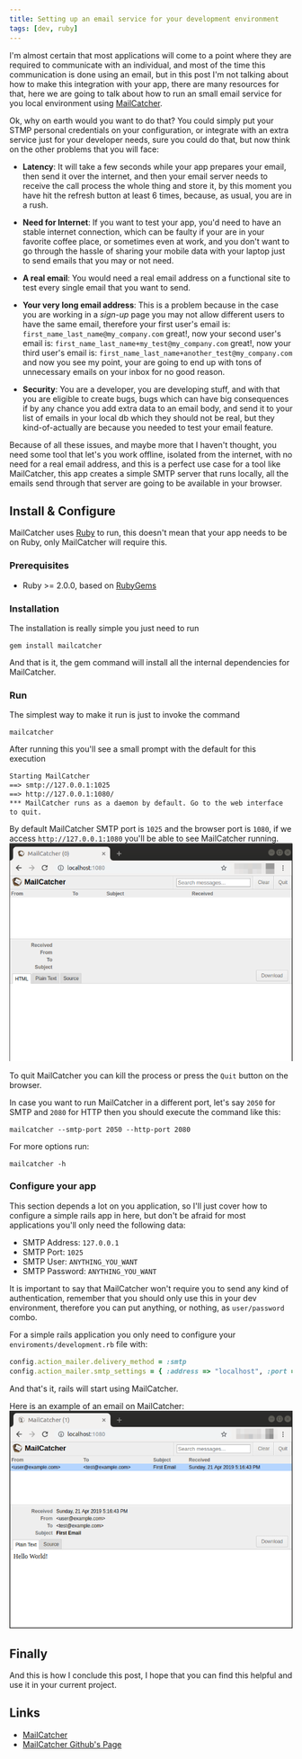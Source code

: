 ```yaml
---
title: Setting up an email service for your development environment
tags: [dev, ruby]
---
```

I'm almost certain that most applications will come to a point where they are required to communicate with an individual, and most of the time this communication is done using an email, but in this post I'm not talking about how to make this integration with your app, there are many resources for that, here we are going to talk about how to run an small email service for you local environment using [MailCatcher](https://mailcatcher.me).

Ok, why on earth would you want to do that? You could simply put your STMP personal credentials on your configuration, or integrate with an extra service just for your developer needs, sure you could do that, but now think on the other problems that you will face:

* **Latency**: It will take a few seconds while your app prepares your email, then
  send it over the internet, and then your email server needs to receive the
  call process the whole thing and store it, by this moment you have hit the
  refresh button at least 6 times, because, as usual, you are in a rush.

* **Need for Internet**: If you want to test your app, you'd need to have an stable
  internet connection, which can be faulty if your are in your favorite coffee
  place, or sometimes even at work, and you don't want to go through the hassle
  of sharing your mobile data with your laptop just to send emails that you may
  or not need.

* **A real email**: You would need a real email address on a functional site to
  test every single email that you want to send.

* **Your very long email address**: This is a problem because in the case you are
  working in a *sign-up* page you may not allow different users to have the same
  email, therefore your first user's email is:
  `first_name_last_name@my_company.com`
  great!, now your second user's email is:
  `first_name_last_name+my_test@my_company.com`
  great!, now your third user's email is:
  `first_name_last_name+another_test@my_company.com`
  and now you see my point, your are going to end up with tons of unnecessary
  emails on your inbox for no good reason. 

* **Security**: You are a developer, you are developing stuff, and with that you
  are eligible to create bugs, bugs which can have big consequences if by any
  chance you add extra data to an email body, and send it to your list of emails
  in your local db which they should not be real, but they kind-of-actually
  are because you needed to test your email feature.

Because of all these issues, and maybe more that I haven't thought, you need some
tool that let's you work offline, isolated from the internet, with no need for
a real email address, and this is a perfect use case for a tool like
MailCatcher, this app creates a simple SMTP server that runs locally, all the
emails send through that server are going to be available in your browser.

## Install & Configure

MailCatcher uses [Ruby](https://www.ruby-lang.org/en/) to run, this doesn't mean that your app needs to be on
Ruby, only MailCatcher will require this.

### Prerequisites
* Ruby >= 2.0.0, based on [RubyGems](https://rubygems.org/gems/mailcatcher)

### Installation

The installation is really simple you just need to run
```shell
gem install mailcatcher
```
And that is it, the gem command will install all the internal dependencies for
MailCatcher.

### Run
The simplest way to make it run is just to invoke the command
```shell
mailcatcher
```
After running this you'll see a small prompt with the default for this execution
```shell
Starting MailCatcher
==> smtp://127.0.0.1:1025
==> http://127.0.0.1:1080/
*** MailCatcher runs as a daemon by default. Go to the web interface to quit.
```
By default MailCatcher SMTP port is `1025` and the browser port is `1080`, if we
access `http://127.0.0.1:1080` you'll be able to see MailCatcher running.
![MailCatcher ScreenShot](/assets/img/2019_04_20/browser-01.png)

To quit MailCatcher you can kill the process or press the `Quit` button on the
browser.

In case you want to run MailCatcher in a different port, let's say `2050` for
SMTP and `2080` for HTTP then you should execute the command like this:
```shell
mailcatcher --smtp-port 2050 --http-port 2080
```

For more options run:
```shell
mailcatcher -h
```

### Configure your app

This section depends a lot on you application, so I'll just cover how to
configure a simple rails app in here, but don't be afraid for most applications
you'll only need the following data:
* SMTP Address: `127.0.0.1`
* SMTP Port: `1025`
* SMTP User: `ANYTHING_YOU_WANT`
* SMTP Password: `ANYTHING_YOU_WANT`

It is important to say that MailCatcher won't require you to send any kind of
authentication, remember that you should only use this in your dev environment,
therefore you can put anything, or nothing, as `user/password` combo.

For a simple rails application you only need to configure your
`enviroments/development.rb` file with:
```ruby
config.action_mailer.delivery_method = :smtp
config.action_mailer.smtp_settings = { :address => "localhost", :port => 1025 }
```
And that's it, rails will start using MailCatcher.

Here is an example of an email on MailCatcher:
![First Email](/assets/img/2019_04_20/browser-02.png)

## Finally
And this is how I conclude this post, I hope that you can find this helpful and
use it in your current project.

## Links
* [MailCatcher](https://mailcatcher.me)
* [MailCatcher Github's Page](https://github.com/sj26/mailcatcher)

